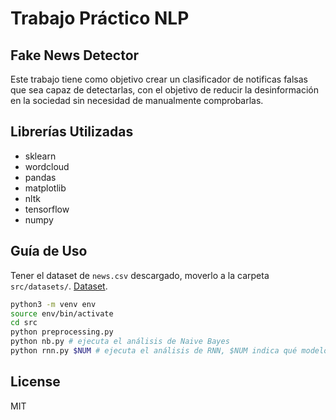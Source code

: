 # Trabajo Práctico NLP

## Fake News Detector
Este trabajo tiene como objetivo crear un clasificador de notificas falsas que sea capaz de detectarlas, con el objetivo de reducir la desinformación en la sociedad sin necesidad de manualmente comprobarlas.
## Librerías Utilizadas
- sklearn
- wordcloud
- pandas
- matplotlib
- nltk
- tensorflow
- numpy

## Guía de Uso
Tener el dataset de ```news.csv``` descargado, moverlo a la carpeta ```src/datasets/```. [Dataset](https://drive.google.com/file/d/10Ese5jJvy98EZhrDDm-41qE6FQnpFIW8/view?usp=sharing).
```sh
python3 -m venv env
source env/bin/activate
cd src
python preprocessing.py
python nb.py # ejecuta el análisis de Naive Bayes
python rnn.py $NUM # ejecuta el análisis de RNN, $NUM indica qué modelo se usará, 1 es BiLSTM, 2 es BiGRU y 3 es Doble BiLSTM 
```

## License
MIT
